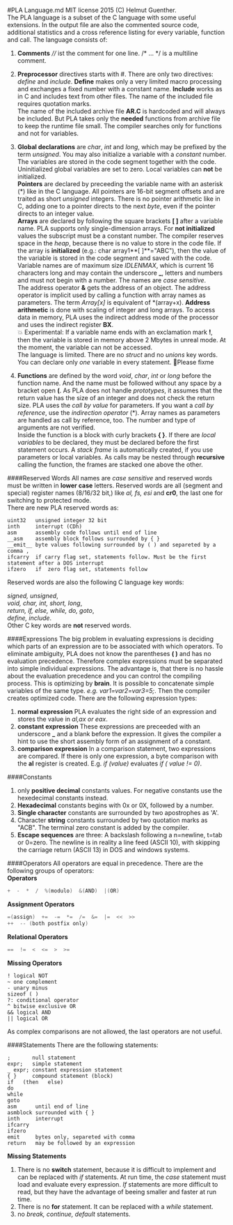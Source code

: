 #PLA Language.md
MIT license 2015 (C) Helmut Guenther.     
The PLA language is a subset of the C language with some useful extensions. In the output file are also the commented source code, additional statistics and a cross reference listing for every variable, function and call. 
The language consists of:

1. **Comments** *//* ist the comment for one line. /* ... */ is a multiline comment.
2. **Preprocessor** directives starts with #. There are only two directives:  *define* and *include*. **Define** makes only a very limited macro processing and exchanges a fixed number with a constant name. **Include** works as in C and includes text from other files. The name of the included file requires quotation marks.     
The name of the included archive file **AR.C** is hardcoded and will always be included. But PLA takes only the **needed** functions from archive file to keep the runtime file small. The compiler searches only for functions and not for variables.    
3. **Global declarations** are *char*, *int* and *long*, which may be prefixed by the term *unsigned*. You may also initialize a variable with a *constant* number. The variables are stored in the code segment together with the code. Uninitialized global variables are set to zero. Local variables can **not** be initialized.  
**Pointers** are declared by preceeding the variable name with an asterisk (\*) like in the C language. All pointers are 16-bit segment offsets and are traited as short *unsigned* integers. There is no pointer arithmetic like in C, adding one to a pointer directs to the next *byte*, even if the pointer directs to an integer value.        
**Arrays** are declared by following the square brackets **[ ]** after a variable name. PLA supports only single-dimension arrays. For **not initialized** values the subscript must be a constant number. The compiler reserves space in the *heap*, because there is no value to store in the code file. If the array is **initialized** (e.g.: char array1**[ ]**="ABC"), then the value of the variable is stored in the code segment and saved with the code. Variable names are of maximum size *IDLENMAX*, which is current 16 characters long and may contain the underscore **\_**, letters and numbers and must not begin with a number. The names are *case sensitive*.     
The address operator **&** gets the address of an object. The address operator is implicit used by calling a function with array names as parameters. The term *Array[x]* is equivalent of \*(array+x). **Address arithmetic** is done with scaling of integer and long arrays. To access data in memory, PLA uses the indirect address mode of the processor and uses the indirect register **BX**.     
:boom: Experimental: If a variable name ends with an exclamation mark **!**, then the variable is stored in memory above 2 Mbytes in unreal mode. At the moment, the variable can not be accessed.     
The language is limited. There are no *struct* and no *unions* key words. You can declare only *one* variable in every statement. :round_pushpin:Please fixme    

4. **Functions** are defined by the word *void*, *char*, *int* or *long* before the function name. And the name must be followed without any space by a bracket open **(**. As PLA does not handle *prototypes*, it assumes that the return value has the size of an integer and does not check the return size. PLA uses the *call by value* for parameters. If you want a *call by reference*, use the *indirection operator* (\*). Array names as parameters are handled as call by reference, too. The number and type of arguments are not verified.            
Inside the function is a block with curly brackets **{ }**. If there are *local variables* to be declared, they must be declared before the first statement occurs. A *stack frame* is automatically created, if you use parameters or local variables. As calls may be nested through **recursive** calling the function, the frames are stacked one above the other.

####Reserved Words
All names are *case sensitive* and reserved words must be written in **lower case** letters. Reserved words are all (segment and special) register names (8/16/32 bit,) like *al, fs, esi* and **cr0**, the last one for switching to protected mode.    
There are new PLA reserved words as:
```
uint32   unsigned integer 32 bit
inth     interrupt (CDh)
asm      assembly code follows until end of line
__asm    assembly block follows surrounded by { }
__emit__ byte values following surrounded by ( ) and separeted by a comma ,
ifcarry  if carry flag set, statements follow. Must be the first statement after a DOS interrupt
ifzero   if  zero flag set, statements follow
```
Reserved words are also the following C language key words:

*signed, unsigned*,      
*void, char, int, short, long*,     
*return, if, else, while, do, goto*,     
*define, include*.      
Other C key words are **not** reserved words.

####Expressions
The big problem in evaluating expressions is deciding which parts of an expression are to be associated with which operators. To eliminate ambiguity, PLA does not know the parentheses **( )** and has no evaluation precedence. Therefore complex expressions must be separated into simple individual expressions. The advantage is, that there is no hassle about the evaluation precedence and you can control the compiling process. This is optimizing by **brain**. It is possible to concatenate simple variables of the same type. *e.g. var1=var2=var3=5;*. Then the compiler creates optimized code. There are the following expression types:

1. **normal expression** PLA evaluates the right side of an expression and stores the value in *al,ax or eax*.
2. **constant expression** These expressions are preceeded with an underscore **_** and a blank before the expression. It gives the compiler a hint to use the short assembly form of an assignment of a constant.
3. **comparison expression** In a comparison statement, two expressions are compared. If there is only one expression, a byte  comparison with the **al** register is created. E.g. *if (value)* evaluates *if ( value != 0)*. 

####Constants
1. only **positive decimal** constants values. For negative constants use the hexedecimal constants instead.
2. **Hexadecimal** constants begins with 0x or 0X, followed by a number.     
3. **Single character** constants are surrounded by two apostrophes as 'A'. 
4. Character **string** constants surrounded by two quotation marks as "ACB". The terminal zero constant is added by the compiler.
5. **Escape sequences** are three: A backslash following a n=newline, t=tab or 0=zero. The newline is in reality a line feed (ASCII 10), with skipping the carriage return (ASCII 13) in DOS and windows systems.  

####Operators
All operators are equal in precedence. There are the following groups of operators:    
**Operators**
```C
+  -  *  /  %(modulo)  &(AND)  |(OR)
```
**Assignment Operators**
```C
=(assign)  +=  -=  *=  /=  &=  |=  <<  >>  
++  -- (both postfix only)
```
**Relational Operators**
```C
==  !=  <  <=  >  >=
```
**Missing Operators**
```
! logical NOT
~ one complement
- unary minus
sizeof ( )
?: conditional operator
^ bitwise exclusive OR
&& logical AND
|| logical OR
```
As complex comparisons are not allowed, the last operators are not useful.

####Statements
There are the following statements:
```
;       null statement
expr;   simple statement
_ expr; constant expression statement
{ }     compound statement (block)
if   (then   else)
do
while
goto
asm      until end of line
asmblock surrounded with { } 
inth     interrupt
ifcarry
ifzero
emit     bytes only, separeted with comma
return   may be followed by an expression
```
**Missing Statements**       
1. There is no **switch** statement, because it is difficult to implement and can be replaced with *if* statements. At run time, the *case* statement must load and evaluate every expression. *If* statements are more difficult to read, but they have the advantage of beeing smaller and faster at run time.    
2. There is no **for** statement. It can be replaced with a *while* statement.    
3. no *break, continue, default* statements.




